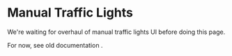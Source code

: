 # Manual Traffic Lights

We're waiting for overhaul of manual traffic lights UI before doing this page.

For now, see old documentation [](L-Manual-Traffic-Lights.md).